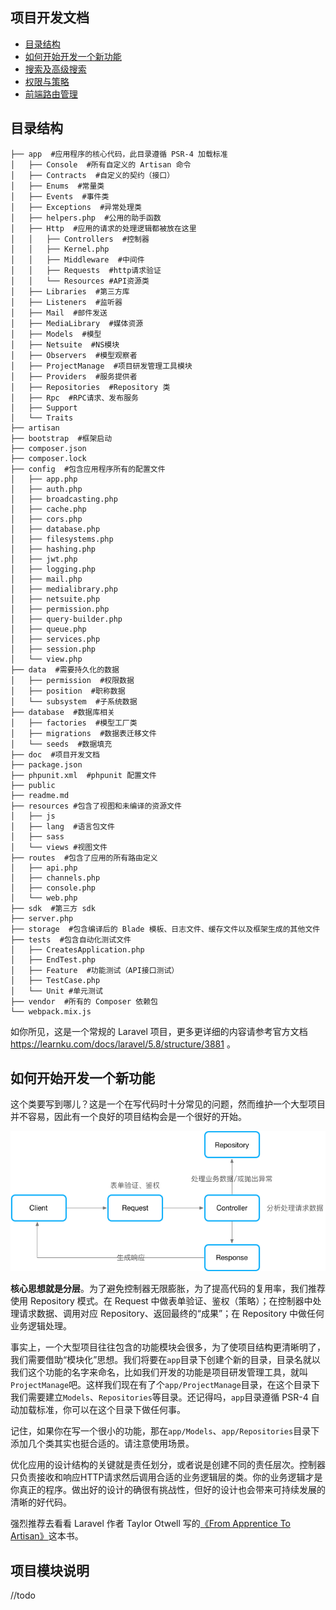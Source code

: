 ## 项目开发文档

- [目录结构](#目录结构)
- [如何开始开发一个新功能](#如何开始开发一个新功能)
- [搜索及高级搜索](./搜索及高级搜索.md)
- [权限与策略](./权限与策略.md)
- [前端路由管理](./前端路由管理.md)


## 目录结构

```
├── app  #应用程序的核心代码，此目录遵循 PSR-4 加载标准
│   ├── Console  #所有自定义的 Artisan 命令
│   ├── Contracts  #自定义的契约（接口）
│   ├── Enums  #常量类
│   ├── Events  #事件类
│   ├── Exceptions  #异常处理类
│   ├── helpers.php  #公用的助手函数
│   ├── Http  #应用的请求的处理逻辑都被放在这里
│   │   ├── Controllers  #控制器
│   │   ├── Kernel.php
│   │   ├── Middleware  #中间件
│   │   ├── Requests  #http请求验证
│   │   └── Resources #API资源类
│   ├── Libraries  #第三方库
│   ├── Listeners  #监听器
│   ├── Mail  #邮件发送
│   ├── MediaLibrary  #媒体资源
│   ├── Models  #模型
│   ├── Netsuite  #NS模块
│   ├── Observers  #模型观察者
│   ├── ProjectManage  #项目研发管理工具模块
│   ├── Providers  #服务提供者
│   ├── Repositories  #Repository 类
│   ├── Rpc  #RPC请求、发布服务
│   ├── Support
│   └── Traits
├── artisan
├── bootstrap  #框架启动
├── composer.json
├── composer.lock
├── config  #包含应用程序所有的配置文件
│   ├── app.php
│   ├── auth.php
│   ├── broadcasting.php
│   ├── cache.php
│   ├── cors.php
│   ├── database.php
│   ├── filesystems.php
│   ├── hashing.php
│   ├── jwt.php
│   ├── logging.php
│   ├── mail.php
│   ├── medialibrary.php
│   ├── netsuite.php
│   ├── permission.php
│   ├── query-builder.php
│   ├── queue.php
│   ├── services.php
│   ├── session.php
│   └── view.php
├── data  #需要持久化的数据
│   ├── permission  #权限数据
│   ├── position  #职称数据
│   └── subsystem  #子系统数据
├── database  #数据库相关
│   ├── factories  #模型工厂类
│   ├── migrations  #数据表迁移文件
│   └── seeds  #数据填充
├── doc  #项目开发文档
├── package.json
├── phpunit.xml  #phpunit 配置文件
├── public
├── readme.md
├── resources #包含了视图和未编译的资源文件
│   ├── js
│   ├── lang  #语言包文件
│   ├── sass
│   └── views #视图文件
├── routes  #包含了应用的所有路由定义
│   ├── api.php
│   ├── channels.php
│   ├── console.php
│   └── web.php
├── sdk  #第三方 sdk
├── server.php
├── storage  #包含编译后的 Blade 模板、日志文件、缓存文件以及框架生成的其他文件
├── tests  #包含自动化测试文件
│   ├── CreatesApplication.php
│   ├── EndTest.php
│   ├── Feature  #功能测试（API接口测试）
│   ├── TestCase.php
│   └── Unit #单元测试
├── vendor  #所有的 Composer 依赖包
└── webpack.mix.js
```
如你所见，这是一个常规的 Laravel 项目，更多更详细的内容请参考官方文档 https://learnku.com/docs/laravel/5.8/structure/3881 。

## 如何开始开发一个新功能
这个类要写到哪儿？这是一个在写代码时十分常见的问题，然而维护一个大型项目并不容易，因此有一个良好的项目结构会是一个很好的开始。

![](./images/repository.png)

**核心思想就是分层**。为了避免控制器无限膨胀，为了提高代码的复用率，我们推荐使用 Repository 模式。在 Request 中做表单验证、鉴权（策略）；在控制器中处理请求数据、调用对应 Repository、返回最终的“成果”；在 Repository 中做任何业务逻辑处理。

事实上，一个大型项目往往包含的功能模块会很多，为了使项目结构更清晰明了，我们需要借助“模块化”思想。我们将要在`app`目录下创建个新的目录，目录名就以我们这个功能的名字来命名，比如我们开发的功能是项目研发管理工具，就叫`ProjectManage`吧。这样我们现在有了个`app/ProjectManage`目录，在这个目录下我们需要建立`Models`、`Repositories`等目录。还记得吗，`app`目录遵循 PSR-4 自动加载标准，你可以在这个目录下做任何事。

记住，如果你在写一个很小的功能，那在`app/Models`、`app/Repositories`目录下添加几个类其实也挺合适的。请注意使用场景。

优化应用的设计结构的关键就是责任划分，或者说是创建不同的责任层次。控制器只负责接收和响应HTTP请求然后调用合适的业务逻辑层的类。你的业务逻辑才是你真正的程序。做出好的设计的确很有挑战性，但好的设计也会带来可持续发展的清晰的好代码。

强烈推荐去看看 Laravel 作者 Taylor Otwell 写的[《From Apprentice To Artisan》](https://my.oschina.net/zgldh/blog/362063#OSC_h1_1)这本书。

## 项目模块说明
//todo

